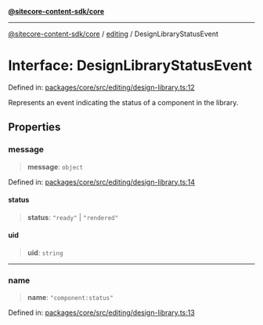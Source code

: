 [**@sitecore-content-sdk/core**](../../README.md)

***

[@sitecore-content-sdk/core](../../README.md) / [editing](../README.md) / DesignLibraryStatusEvent

# Interface: DesignLibraryStatusEvent

Defined in: [packages/core/src/editing/design-library.ts:12](https://github.com/Sitecore/content-sdk/blob/4103c5589d5589e11cd6164ccfd2c9755e694a65/packages/core/src/editing/design-library.ts#L12)

Represents an event indicating the status of a component in the library.

## Properties

### message

> **message**: `object`

Defined in: [packages/core/src/editing/design-library.ts:14](https://github.com/Sitecore/content-sdk/blob/4103c5589d5589e11cd6164ccfd2c9755e694a65/packages/core/src/editing/design-library.ts#L14)

#### status

> **status**: `"ready"` \| `"rendered"`

#### uid

> **uid**: `string`

***

### name

> **name**: `"component:status"`

Defined in: [packages/core/src/editing/design-library.ts:13](https://github.com/Sitecore/content-sdk/blob/4103c5589d5589e11cd6164ccfd2c9755e694a65/packages/core/src/editing/design-library.ts#L13)
